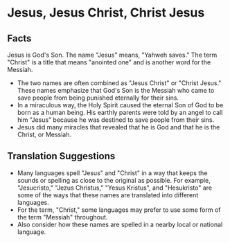 # Jesus, Jesus Christ, Christ Jesus

## Facts

Jesus is God's Son. The name "Jesus" means, "Yahweh saves." The term "Christ" is a title that means "anointed one" and is another word for the Messiah.

* The two names are often combined as "Jesus Christ" or "Christ Jesus." These names emphasize that God's Son is the Messiah who came to save people from being punished eternally for their sins.
* In a miraculous way, the Holy Spirit caused the eternal Son of God to be born as a human being. His earthly parents were told by an angel to call him "Jesus" because he was destined to save people from their sins.
* Jesus did many miracles that revealed that he is God and that he is the Christ, or Messiah.


## Translation Suggestions



* Many languages spell "Jesus" and "Christ" in a way that keeps the sounds or spelling as close to the original as possible. For example, "Jesucristo," "Jezus Christus," "Yesus Kristus", and "Hesukristo" are some of the ways that these names are translated into different languages.
* For the term, "Christ," some languages may prefer to use some form of the term "Messiah" throughout.
* Also consider how these names are spelled in a nearby local or national language.
